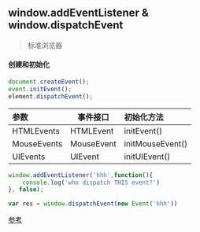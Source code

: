 
## window.addEventListener & window.dispatchEvent

>标准浏览器

#### 创建和初始化
```js
document.createEvent();
event.initEvent();
element.dispatchEvent();
```
|参数|事件接口|初始化方法|
|:---|---|:---|
|HTMLEvents|HTMLEvent|initEvent()|
|MouseEvents|MouseEvent|initMouseEvent()|
|UIEvents|UIEvent|initUIEvent()|

```js
window.addEventListener('hhh',function(){
	console.log('who dispatch THIS event?')
}, false);

var res = window.dispatchEvent(new Event('hhh'))
```

[参考](https://www.zhangxinxu.com/wordpress/2012/04/js-dom%E8%87%AA%E5%AE%9A%E4%B9%89%E4%BA%8B%E4%BB%B6/)